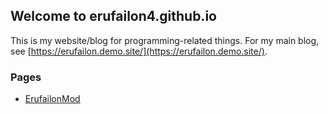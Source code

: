 ## Welcome to erufailon4.github.io

This is my website/blog for programming-related things. For my main blog, see [https://erufailon.demo.site/](https://erufailon.demo.site/).
 
### Pages 

* [ErufailonMod](pages/ErufailonMod) 

